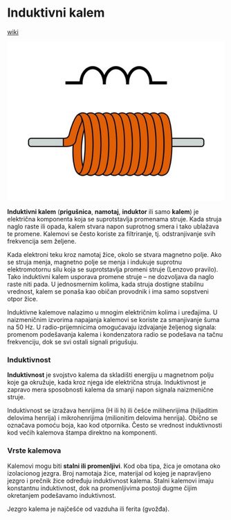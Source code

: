 # Induktivni kalem

[wiki](https://sh.wikipedia.org/wiki/Induktor)

![](slike/induktor.jpg)

**Induktivni kalem** (**prigušnica**, **namotaj**, **induktor** ili samo **kalem**) je električna komponenta koja se suprotstavlja promenama struje. Kada struja naglo raste ili opada, kalem stvara napon suprotnog smera i tako ublažava te promene. Kalemovi se često koriste za filtriranje, tj. odstranjivanje svih frekvencija sem željene.

Kada elektroni teku kroz namotaj žice, okolo se stvara magnetno polje. Ako se struja menja, magnetno polje se menja i indukuje suprotnu elektromotornu silu koja se suprotstavlja promeni struje (Lenzovo pravilo). Tako induktivni kalem usporava promene struje – ne dozvoljava da naglo raste niti pada. U jednosmernim kolima, kada struja dostigne stabilnu vrednost, kalem se ponaša kao običan provodnik i ima samo sopstveni otpor žice.

Induktivne kalemove nalazimo u mnogim električnim kolima i uređajima. U naizmeničnim izvorima napajanja kalemovi se koriste za smanjivanje šuma na 50 Hz. U radio-prijemnicima omogućavaju izdvajanje željenog signala: promenom podešavanja kalema i kondenzatora radio se podešava na tačnu frekvenciju, dok se svi ostali signali prigušuju.

### Induktivnost

**Induktivnost** je svojstvo kalema da skladišti energiju u magnetnom polju koje ga okružuje, kada kroz njega ide električna struja. Induktivnost je zapravo mera sposobnosti kalema da smanji napon signala naizmenične struje. 

Induktivnost se izražava henrijima (H ili h) ili češće milihenrijima (hiljaditim delovima henrija) i mikrohenrijima (milionitim delovima henrija). Obično se označava pomoću boja, kao kod otpornika. Često se vrednost induktivnosti kod većih kalemova štampa direktno na komponenti. 

### Vrste kalemova

Kalemovi mogu biti **stalni ili promenljivi**. Kod oba tipa, žica je omotana oko izolacionog jezgra. Broj namotaja žice, materijal od kojeg je napravljeno jezgro i prečnik žice određuju induktivnost kalema. Stalni kalemovi imaju konstantnu induktivnost, dok na promenljivima postoji dugme čijim okretanjem podešavamo induktivnost.

Jezgro kalema je najčešće od vazduha ili ferita (gvožđa).
